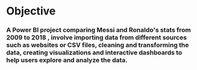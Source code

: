 # Objective
### A Power BI project comparing Messi and Ronaldo's stats from 2009 to 2018 , involve importing data from different sources such as websites or CSV files, cleaning and transforming the data, creating visualizations and interactive dashboards to help users explore and analyze the data.
